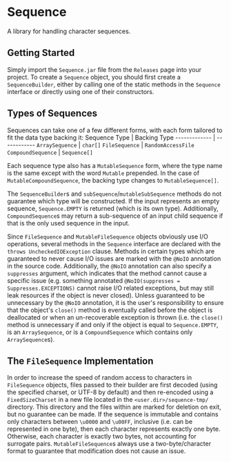 # Sequence
A library for handling character sequences.

## Getting Started
Simply import the `Sequence.jar` file from the `Releases` page into your project. To create a `Sequence` object, you should first create a `SequenceBuilder`, either by calling one of the static methods in the `Sequence` interface or directly using one of their constructors.

## Types of Sequences
Sequences can take one of a few different forms, with each form tailored to fit the data type backing it:
   Sequence Type    |  Backing Type
   -------------    |  ------------
  `ArraySequence`   | `char[]`
   `FileSequence`   | `RandomAccessFile`
 `CompoundSequence` | `Sequence[]`
 
Each sequence type also has a `MutableSequence` form, where the type name is the same except with the word `Mutable` prepended. In the case of `MutableCompoundSequence`, the backing type changes to `MutableSequence[]`.

The `SequenceBuilder`s and `subSequence`/`mutableSubSequence` methods do not guarantee which type will be constructed. If the input represents an empty sequence, `Sequence.EMPTY` is returned (which is its own type). Additionally, `CompoundSequence`s may return a sub-sequence of an input child sequence if that is the only used sequence in the input.

Since `FileSequence` and `MutableFileSequence` objects obviously use I/O operations, several methods in the `Sequence` interface are declared with the `throws UncheckedIOException` clause. Methods in certain types which are guaranteed to never cause I/O issues are marked with the `@NoIO` annotation in the source code. Additionally, the `@NoIO` annotation can also specify a `suppresses` argument, which indicates that the method cannot cause a specific issue (e.g. something annotated `@NoIO(suppresses = Suppresses.EXCEPTIONS)` cannot raise I/O related exceptions, but may still leak resources if the object is never closed). Unless guaranteed to be unnecessary by the `@NoIO` annotation, it is the user's responsibility to ensure that the object's `close()` method is eventually called before the object is deallocated or when an un-recoverable exception is thrown (i.e. the `close()` method is unnecessary if and only if the object is equal to `Sequence.EMPTY`, is an `ArraySequence`, or is a `CompoundSequence` which contains only `ArraySequence`s).

## The `FileSequence` Implementation
In order to increase the speed of random access to characters in `FileSequence` objects, files passed to their builder are first decoded (using the specified charset, or UTF-8 by default) and then re-encoded using a `FixedSizeCharset` in a new file located in the `<user.dir>/sequence-tmp/` directory. This directory and the files within are marked for deletion on exit, but no guarantee can be made. If the sequence is immutable and contains only characters between `\u0000` and `\u00FF`, inclusive (i.e. can be represented in one byte), then each character represents exactly one byte. Otherwise, each character is exactly two bytes, not accounting for surrogate pairs. `MutableFileSequence`s always use a two-byte/character format to guarantee that modification does not cause an issue.
